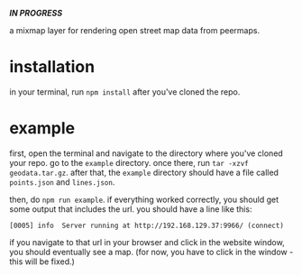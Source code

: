 ***IN PROGRESS***


a mixmap layer for rendering open street map data from peermaps.


# installation

in your terminal, run `npm install` after you've cloned the repo.

# example

first, open the terminal and navigate to the directory where you've cloned your
repo. go to the
`example` directory. once there, run `tar -xzvf geodata.tar.gz`. after that, the
`example` directory should have a file called `points.json` and `lines.json`.

then, do `npm run example`. if everything worked correctly, you
should get some output that includes the url. you should have a line like this:

`[0005] info  Server running at http://192.168.129.37:9966/ (connect)`

if you navigate to that url in your browser and click in the website window, you
should eventually see a map. (for now, you have to click in the window -
this will be fixed.)
